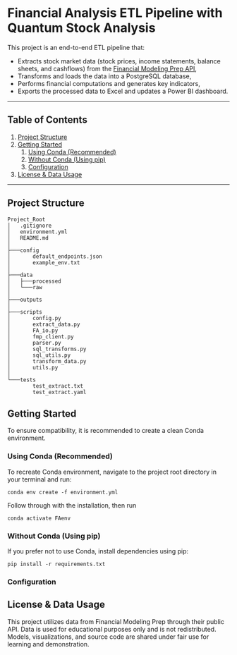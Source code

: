 # Financial Analysis ETL Pipeline with Quantum Stock Analysis

This project is an end-to-end ETL pipeline that:

- Extracts stock market data (stock prices, income statements, balance sheets, and cashflows) from the [Financial Modeling Prep API](https://site.financialmodelingprep.com/),
- Transforms and loads the data into a PostgreSQL database,
- Performs financial computations and generates key indicators,
- Exports the processed data to Excel and updates a Power BI dashboard.

---

## Table of Contents

1. [Project Structure](#project-structure)  
2. [Getting Started](#getting-started)  
    1. [Using Conda (Recommended)](#using-conda-recommended)  
    2. [Without Conda (Using pip)](#without-conda-using-pip)  
    3. [Configuration](#configuration)
3. [License & Data Usage](#license--data-usage)  

---

## Project Structure

```
Project_Root
│   .gitignore
│   environment.yml
│   README.md
│
├───config
│       default_endpoints.json
│       example_env.txt
│
├───data
│   ├───processed
│   └───raw
│
├───outputs
│   
├───scripts
│       config.py
│       extract_data.py
│       FA_io.py
│       fmp_client.py
│       parser.py
│       sql_transforms.py
│       sql_utils.py
│       transform_data.py
│       utils.py
│
└───tests
        test_extract.txt
        test_extract.yaml
```

## Getting Started
To ensure compatibility, it is recommended to create a clean Conda environment.


### Using Conda (Recommended)
To recreate Conda environment, navigate to the project root directory in your terminal and run:

```
conda env create -f environment.yml
```

Follow through with the installation, then run

```
conda activate FAenv
```

### Without Conda (Using pip)
If you prefer not to use Conda, install dependencies using pip:

```
pip install -r requirements.txt
```

### Configuration

## License & Data Usage
This project utilizes data from Financial Modeling Prep through their public API. Data is used for educational purposes only and is not redistributed. Models, visualizations, and source code are shared under fair use for learning and demonstration.
